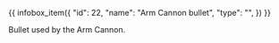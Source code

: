 {{ infobox_item({
	"id": 22,
	"name": "Arm Cannon bullet",
	"type": "",
}) }}

Bullet used by the Arm Cannon.